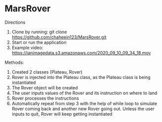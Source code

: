 # MarsRover

Directions
1) Clone by running: git clone https://github.com/chaheein123/MarsRover.git
2) Start or run the application
3) Example video: https://ianimagedata.s3.amazonaws.com/2020_09_10_09_34_18.mov

Methods:
1) Created 2 classes (Plateau, Rover)
2) Rover is injected into the Plateau class, as the Plateau class is being instantiated
3) The Rover object will be created
4) The user inputs values of the Rover and its instruction on where to land
5) Rover processes the instructions
6) Automatically repeat from step 3 with the help of while loop to simulate Rover coming back and another new Rover going out. Unless the user inputs to quit, Rover will keep getting instantiated
